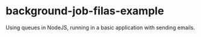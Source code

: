 # background-job-filas-example
Using queues in NodeJS, running in a basic application with sending emails.
